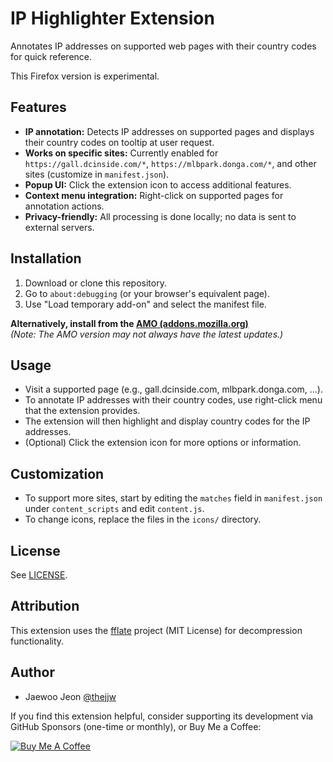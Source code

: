 
# IP Highlighter Extension

Annotates IP addresses on supported web pages with their country codes for quick reference.

This Firefox version is experimental.

## Features

- **IP annotation:** Detects IP addresses on supported pages and displays their country codes on tooltip at user request.
- **Works on specific sites:** Currently enabled for `https://gall.dcinside.com/*`, `https://mlbpark.donga.com/*`, and other sites (customize in `manifest.json`).
- **Popup UI:** Click the extension icon to access additional features.
- **Context menu integration:** Right-click on supported pages for annotation actions.
- **Privacy-friendly:** All processing is done locally; no data is sent to external servers.

## Installation

1. Download or clone this repository.
2. Go to `about:debugging` (or your browser's equivalent page).
3. Use "Load temporary add-on" and select the manifest file.

**Alternatively, install from the [AMO (addons.mozilla.org)](https://addons.mozilla.org/en-US/firefox/addon/ip-highlighter-extension/)**  
_(Note: The AMO version may not always have the latest updates.)_

## Usage

- Visit a supported page (e.g., gall.dcinside.com, mlbpark.donga.com, ...).
- To annotate IP addresses with their country codes, use right-click menu that the extension provides.
- The extension will then highlight and display country codes for the IP addresses.
- (Optional) Click the extension icon for more options or information.

## Customization

- To support more sites, start by editing the `matches` field in `manifest.json` under `content_scripts` and edit `content.js`.
- To change icons, replace the files in the `icons/` directory.

## License
See [LICENSE](LICENSE).

## Attribution

This extension uses the [fflate](https://github.com/101arrowz/fflate) project (MIT License) for decompression functionality.

## Author
- Jaewoo Jeon [@thejjw](https://github.com/thejjw)

If you find this extension helpful, consider supporting its development via GitHub Sponsors (one-time or monthly), or Buy Me a Coffee:

[![Buy Me A Coffee](https://cdn.buymeacoffee.com/buttons/default-yellow.png)](https://www.buymeacoffee.com/thejjw)
